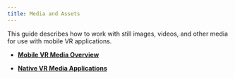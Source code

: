 ```yaml
---
title: Media and Assets
---
```


This guide describes how to work with still images, videos, and other media for use with mobile VR applications.



* **[Mobile VR Media Overview](/documentation/mobilesdk/latest/concepts/mobile-media-overview/#mobile-media-overview)**  

* **[Native VR Media Applications](/documentation/mobilesdk/latest/concepts/mobile-vr-mediaapps/)**  


